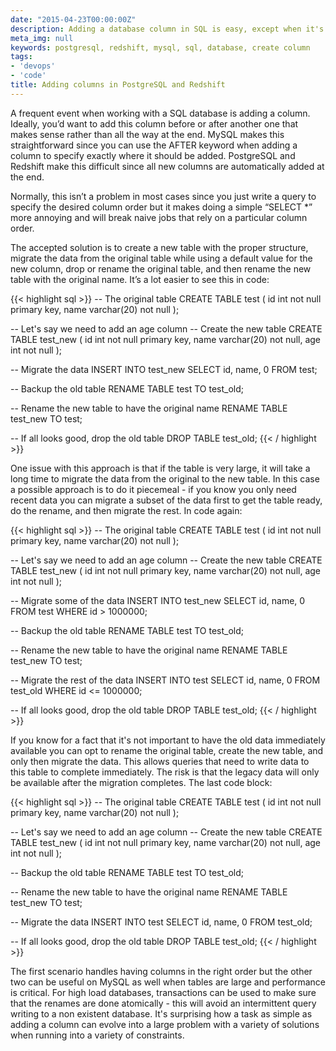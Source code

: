 ```yaml
---
date: "2015-04-23T00:00:00Z"
description: Adding a database column in SQL is easy, except when it's not.
meta_img: null
keywords: postgresql, redshift, mysql, sql, database, create column
tags:
- 'devops'
- 'code'
title: Adding columns in PostgreSQL and Redshift
---
```


A frequent event when working with a SQL database is adding a column. Ideally, you’d want to add this column before or after another one that makes sense rather than all the way at the end. MySQL makes this straightforward since you can use the AFTER keyword when adding a column to specify exactly where it should be added. PostgreSQL and Redshift make this difficult since all new columns are automatically added at the end.

Normally, this isn’t a problem in most cases since you just write a query to specify the desired column order but it makes doing a simple “SELECT *” more annoying and will break naive jobs that rely on a particular column order.

The accepted solution is to create a new table with the proper structure, migrate the data from the original table while using a default value for the new column, drop or rename the original table, and then rename the new table with the original name. It’s a lot easier to see this in code:

{{< highlight sql >}}
-- The original table
CREATE TABLE test (
  id int not null primary key,
  name varchar(20) not null
);

-- Let's say we need to add an age column
-- Create the new table
CREATE TABLE test_new (
  id int not null primary key,
  name varchar(20) not null,
  age int not null
);

-- Migrate the data
INSERT INTO test_new
  SELECT id, name, 0
  FROM test;

-- Backup the old table
RENAME TABLE test TO test_old;

-- Rename the new table to have the original name
RENAME TABLE test_new TO test;

-- If all looks good, drop the old table
DROP TABLE test_old;
{{< / highlight >}}

One issue with this approach is that if the table is very large, it will take a long time to migrate the data from the original to the new table. In this case a possible approach is to do it piecemeal - if you know you only need recent data you can migrate a subset of the data first to get the table ready, do the rename, and then migrate the rest. In code again:

{{< highlight sql >}}
-- The original table
CREATE TABLE test (
  id int not null primary key,
  name varchar(20) not null
);

-- Let's say we need to add an age column
-- Create the new table
CREATE TABLE test_new (
  id int not null primary key,
  name varchar(20) not null,
  age int not null
);

-- Migrate some of the data
INSERT INTO test_new
  SELECT id, name, 0
  FROM test
  WHERE id > 1000000;

-- Backup the old table
RENAME TABLE test TO test_old;

-- Rename the new table to have the original name
RENAME TABLE test_new TO test;

-- Migrate the rest of the data
INSERT INTO test
  SELECT id, name, 0
  FROM test_old
  WHERE id <= 1000000;

-- If all looks good, drop the old table
DROP TABLE test_old;
{{< / highlight >}}

If you know for a fact that it's not important to have the old data immediately available you can opt to rename the original table, create the new table, and only then migrate the data. This allows queries that need to write data to this table to complete immediately. The risk is that the legacy data will only be available after the migration completes. The last code block:

{{< highlight sql >}}
-- The original table
CREATE TABLE test (
  id int not null primary key,
  name varchar(20) not null
);

-- Let's say we need to add an age column
-- Create the new table
CREATE TABLE test_new (
  id int not null primary key,
  name varchar(20) not null,
  age int not null
);

-- Backup the old table
RENAME TABLE test TO test_old;

-- Rename the new table to have the original name
RENAME TABLE test_new TO test;

-- Migrate the data
INSERT INTO test
  SELECT id, name, 0
  FROM test_old;

-- If all looks good, drop the old table
DROP TABLE test_old;
{{< / highlight >}}

The first scenario handles having columns in the right order but the other two can be useful on MySQL as well when tables are large and performance is critical. For high load databases, transactions can be used to make sure that the renames are done atomically - this will avoid an intermittent query writing to a non existent database. It's surprising how a task as simple as adding a column can evolve into a large problem with a variety of solutions when running into a variety of constraints.